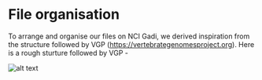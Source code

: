 # File organisation
To arrange and organise our files on NCI Gadi, we derived inspiration from the structure followed by VGP (https://vertebrategenomesproject.org). Here is a rough sturture followed by VGP - 

![alt text](https://ibb.co/9WfKFb5)


